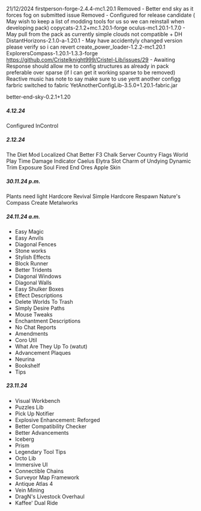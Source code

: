 21/12/2024
firstperson-forge-2.4.4-mc1.20.1
Removed - Better end sky as it forces fog on submitted issue
Removed - Configured for release candidate ( May wish to keep a list of modding tools for us so we can reinstall when developing pack)
copycats-2.1.2+mc.1.20.1-forge
oculus-mc1.20.1-1.7.0 - May pull from the pack as currently simple clouds not compatible + DH
DistantHorizons-2.1.0-a-1.20.1 - May have accidentyly changed version please verify so i can revert
create_power_loader-1.2.2-mc1.20.1
ExplorersCompass-1.20.1-1.3.3-forge
https://github.com/Cristelknight999/Cristel-Lib/issues/29 - Awaiting Response should allow me to config structures as already in pack preferable over sparse (if I can get it working sparse to be removed)
Reactive music has note to say make sure to use yertt another configg farbric switched to fabric YetAnotherConfigLib-3.5.0+1.20.1-fabric.jar

better-end-sky-0.2.1+1.20
##### **4.12.24**
Configured
InControl 

##### **2.12.24**
The Diet Mod
Localized Chat
Better F3
Chalk
Server Country Flags
World Play Time
Damage Indicator 
Caelus
Elytra Slot 
Charm of Undying
Dynamic Trim
Exposure
Soul Fired
End Ores
Apple Skin
##### **30.11.24 p.m.**
Plants need light
Hardcore Revival
Simple Hardcore Respawn
Nature's Compass
Create Metalworks

##### **24**.11.24 a.m.

- Easy Magic
- Easy Anvils
- Diagonal Fences
- Stone works
- Stylish Effects
- Block Runner
- Better Tridents
- Diagonal Windows
- Diagonal Walls
- Easy Shulker Boxes
- Effect Descriptions
- Delete Worlds To Trash
- Simply Desire Paths
- Mouse Tweaks
- Enchantment Descriptions
- No Chat Reports
- Amendments
- Coro Util
- What Are They Up To (watut)
- Advancement Plaques
- Neurina
- Bookshelf
- Tips
##### **23.11.24**

- Visual Workbench
- Puzzles Lib
- Pick Up Notifier
- Explosive Enhancement: Reforged
- Better Compatibility Checker
- Better Advancements
- Iceberg
- Prism
- Legendary Tool Tips
- Octo Lib
- Immersive UI
- Connectible Chains
- Surveyor Map Framework
- Antique Atlas 4
- Vein Mining
- DragN's Livestock Overhaul
- Kaffee' Dual Ride

